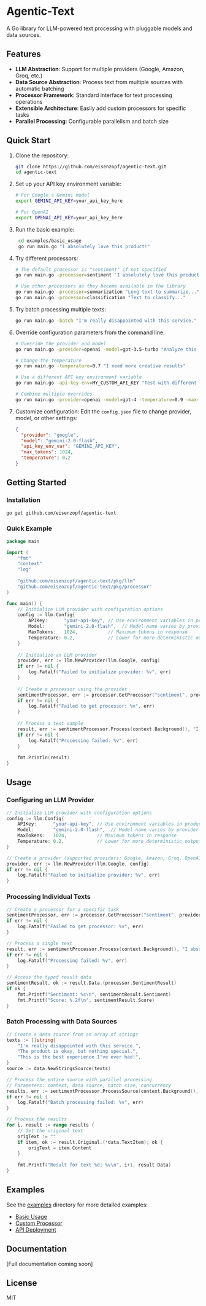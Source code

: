 # Agentic-Text

A Go library for LLM-powered text processing with pluggable models and data sources.

## Features

- **LLM Abstraction**: Support for multiple providers (Google, Amazon, Groq, etc.)
- **Data Source Abstraction**: Process text from multiple sources with automatic batching
- **Processor Framework**: Standard interface for text processing operations
- **Extensible Architecture**: Easily add custom processors for specific tasks
- **Parallel Processing**: Configurable parallelism and batch size

## Quick Start

1. Clone the repository:
   ```bash
   git clone https://github.com/eisenzopf/agentic-text.git
   cd agentic-text
   ```

2. Set up your API key environment variable:
   ```bash
   # For Google's Gemini model
   export GEMINI_API_KEY=your_api_key_here
   
   # For OpenAI
   export OPENAI_API_KEY=your_api_key_here
   ```

3. Run the basic example:
   ```bash
    cd examples/basic_usage
    go run main.go "I absolutely love this product!"
   ```

4. Try different processors:
   ```bash
   # The default processor is "sentiment" if not specified
   go run main.go -processor=sentiment 'I absolutely love this product!'
   
   # Use other processors as they become available in the library
   go run main.go -processor=summarization "Long text to summarize..."
   go run main.go -processor=classification "Text to classify..."
   ```

5. Try batch processing multiple texts:
   ```bash
   go run main.go -batch "I'm really disappointed with this service." "The product is okay." "This is the best experience I've ever had\!"
   ```

6. Override configuration parameters from the command line:
   ```bash
   # Override the provider and model
   go run main.go -provider=openai -model=gpt-3.5-turbo "Analyze this text"
   
   # Change the temperature
   go run main.go -temperature=0.7 "I need more creative results"
   
   # Use a different API key environment variable
   go run main.go -api-key-env=MY_CUSTOM_API_KEY "Test with different credentials"
   
   # Combine multiple overrides
   go run main.go -provider=openai -model=gpt-4 -temperature=0.9 -max-tokens=2048 "Complex analysis needed"
   ```

7. Customize configuration:
   Edit the `config.json` file to change provider, model, or other settings:
   ```json
   {
     "provider": "google",
     "model": "gemini-2.0-flash",
     "api_key_env_var": "GEMINI_API_KEY",
     "max_tokens": 1024,
     "temperature": 0.2
   }
   ```

## Getting Started

### Installation

```bash
go get github.com/eisenzopf/agentic-text
```

### Quick Example

```go
package main

import (
    "fmt"
    "context"
    "log"
    
    "github.com/eisenzopf/agentic-text/pkg/llm"
    "github.com/eisenzopf/agentic-text/pkg/processor"
)

func main() {
    // Initialize LLM provider with configuration options
    config := llm.Config{
        APIKey:      "your-api-key", // Use environment variables in production
        Model:       "gemini-2.0-flash",  // Model name varies by provider
        MaxTokens:   1024,           // Maximum tokens in response
        Temperature: 0.2,            // Lower for more deterministic outputs
    }
    
    // Initialize an LLM provider
    provider, err := llm.NewProvider(llm.Google, config)
    if err != nil {
        log.Fatalf("Failed to initialize provider: %v", err)
    }
    
    // Create a processor using the provider
    sentimentProcessor, err := processor.GetProcessor("sentiment", provider, processor.Options{})
    if err != nil {
        log.Fatalf("Failed to get processor: %v", err)
    }
    
    // Process a text sample
    result, err := sentimentProcessor.Process(context.Background(), "I really enjoyed this product!")
    if err != nil {
        log.Fatalf("Processing failed: %v", err)
    }
    
    fmt.Println(result)
}
```

## Usage

### Configuring an LLM Provider

```go
// Initialize LLM provider with configuration options
config := llm.Config{
    APIKey:      "your-api-key", // Use environment variables in production
    Model:       "gemini-2.0-flash",  // Model name varies by provider
    MaxTokens:   1024,           // Maximum tokens in response
    Temperature: 0.2,            // Lower for more deterministic outputs
}

// Create a provider (supported providers: Google, Amazon, Groq, OpenAI)
provider, err := llm.NewProvider(llm.Google, config)
if err != nil {
    log.Fatalf("Failed to initialize provider: %v", err)
}
```

### Processing Individual Texts

```go
// Create a processor for a specific task
sentimentProcessor, err := processor.GetProcessor("sentiment", provider, processor.Options{})
if err != nil {
    log.Fatalf("Failed to get processor: %v", err)
}

// Process a single text
result, err := sentimentProcessor.Process(context.Background(), "I absolutely love this product!")
if err != nil {
    log.Fatalf("Processing failed: %v", err)
}

// Access the typed result data
sentimentResult, ok := result.Data.(processor.SentimentResult)
if ok {
    fmt.Printf("Sentiment: %s\n", sentimentResult.Sentiment)
    fmt.Printf("Score: %.2f\n", sentimentResult.Score)
}
```

### Batch Processing with Data Sources

```go
// Create a data source from an array of strings
texts := []string{
    "I'm really disappointed with this service.",
    "The product is okay, but nothing special.",
    "This is the best experience I've ever had!",
}
source := data.NewStringsSource(texts)

// Process the entire source with parallel processing
// Parameters: context, data source, batch size, concurrency
results, err := sentimentProcessor.ProcessSource(context.Background(), source, 2, 2)
if err != nil {
    log.Fatalf("Batch processing failed: %v", err)
}

// Process the results
for i, result := range results {
    // Get the original text
    origText := ""
    if item, ok := result.Original.(*data.TextItem); ok {
        origText = item.Content
    }
    
    fmt.Printf("Result for text %d: %v\n", i+1, result.Data)
}
```

## Examples

See the [examples](./examples) directory for more detailed examples:

- [Basic Usage](./examples/basic_usage)
- [Custom Processor](./examples/custom_processor)
- [API Deployment](./examples/api_deployment)

## Documentation

[Full documentation coming soon]

## License

MIT 